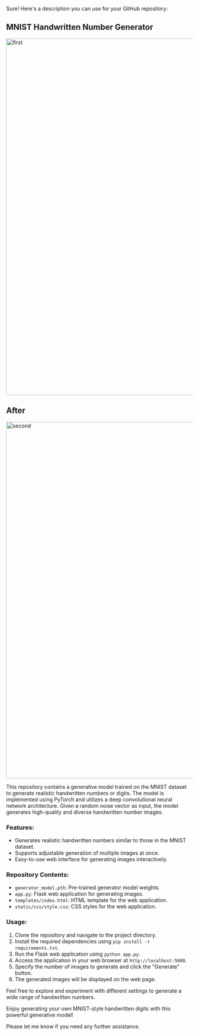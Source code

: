 Sure! Here's a description you can use for your GitHub repository:

## MNIST Handwritten Number Generator
<img width="960" alt="first" src="https://github.com/MuhammadAliAhson/MNIST-Handwritten-Number-Generation_WebApp_on_Flask_Python-/assets/105967134/a563b3c5-e957-4895-ad1f-2959c18c8cad">

## After
<img width="960" alt="second" src="https://github.com/MuhammadAliAhson/MNIST-Handwritten-Number-Generation_WebApp_on_Flask_Python-/assets/105967134/970a8f93-3332-4941-85b2-8282a98921bb">


This repository contains a generative model trained on the MNIST dataset to generate realistic handwritten numbers or digits. The model is implemented using PyTorch and utilizes a deep convolutional neural network architecture. Given a random noise vector as input, the model generates high-quality and diverse handwritten number images.

### Features:
- Generates realistic handwritten numbers similar to those in the MNIST dataset.
- Supports adjustable generation of multiple images at once.
- Easy-to-use web interface for generating images interactively.

### Repository Contents:
- `generator_model.pth`: Pre-trained generator model weights.
- `app.py`: Flask web application for generating images.
- `templates/index.html`: HTML template for the web application.
- `static/css/style.css`: CSS styles for the web application.

### Usage:
1. Clone the repository and navigate to the project directory.
2. Install the required dependencies using `pip install -r requirements.txt`.
3. Run the Flask web application using `python app.py`.
4. Access the application in your web browser at `http://localhost:5000`.
5. Specify the number of images to generate and click the "Generate" button.
6. The generated images will be displayed on the web page.

Feel free to explore and experiment with different settings to generate a wide range of handwritten numbers.

Enjoy generating your own MNIST-style handwritten digits with this powerful generative model!

Please let me know if you need any further assistance.
